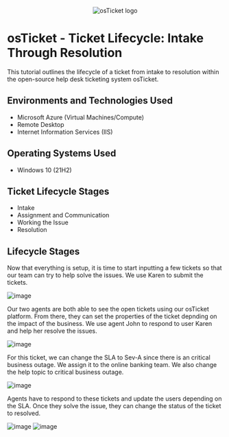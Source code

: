 <p align="center">
<img src="https://i.imgur.com/Clzj7Xs.png" alt="osTicket logo"/>
</p>

<h1>osTicket - Ticket Lifecycle: Intake Through Resolution</h1>
This tutorial outlines the lifecycle of a ticket from intake to resolution within the open-source help desk ticketing system osTicket.<br />



<h2>Environments and Technologies Used</h2>

- Microsoft Azure (Virtual Machines/Compute)
- Remote Desktop
- Internet Information Services (IIS)

<h2>Operating Systems Used </h2>

- Windows 10</b> (21H2)

<h2>Ticket Lifecycle Stages</h2>

- Intake
- Assignment and Communication
- Working the Issue
- Resolution

<h2>Lifecycle Stages</h2>

Now that everything is setup, it is time to start inputting a few tickets so that our team can try to help solve the issues. We use Karen to submit the tickets. 

![image](https://github.com/user-attachments/assets/0668cc42-aab1-4085-8e11-814154dbf87e)

Our two agents are both able to see the open tickets using our osTicket platform. From there, they can set the properties of the ticket depnding on the impact of the business. We use agent John to respond to user Karen and help her resolve the issues. 

![image](https://github.com/user-attachments/assets/6ace0221-98fa-4d17-993c-2d50a0846417)

For this ticket, we can change the SLA to Sev-A since there is an critical business outage. We assign it to the online banking team. We also change the help topic to critical business outage. 

![image](https://github.com/user-attachments/assets/ef1d0d86-aa1d-40d1-95b7-5f68f6f89289)

Agents have to respond to these tickets and update the users depending on the SLA. Once they solve the issue, they can change the status of the ticket to resolved. 

![image](https://github.com/user-attachments/assets/c66b0038-9532-4813-bc6d-0d5e8ad814f9)
![image](https://github.com/user-attachments/assets/5b58050d-4be0-4069-a712-ad2a03b6c4ff)


